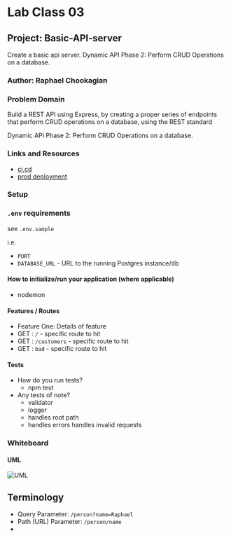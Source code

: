 # Lab Class 03

## Project: Basic-API-server

Create a basic api server.
Dynamic API Phase 2: Perform CRUD Operations on a database.

### Author: Raphael Chookagian

### Problem Domain

Build a REST API using Express, by creating a proper series of endpoints that perform CRUD operations on a database, using the REST standard

Dynamic API Phase 2: Perform CRUD Operations on a database.

### Links and Resources

- [ci,cd](https://github.com/cesarderio/class3)
- [prod deployment](https://basic-express-server-tg63.onrender.com)
<!-- - [dev deployment](https://server-dev-6rxb.onrender.com/) -->

### Setup

### `.env` requirements

see `.env.sample`

i.e.

- `PORT`
- `DATABASE_URL` - URL to the running Postgres instance/db

#### How to initialize/run your application (where applicable)

- nodemon

#### Features / Routes

- Feature One: Details of feature
- GET : `/` - specific route to hit
- GET : `/customers` - specific route to hit
- GET : `bad` - specific route to hit

#### Tests

- How do you run tests?
  - npm test
- Any tests of note?
  - validator
  - logger
  - handles root path
  - handles errors
  handles invalid requests

### Whiteboard

#### UML

![UML](./assets/uml.png)

## Terminology

- Query Parameter: `/person?name=Raphael`
- Path (URL) Parameter: `/person/name`
-
